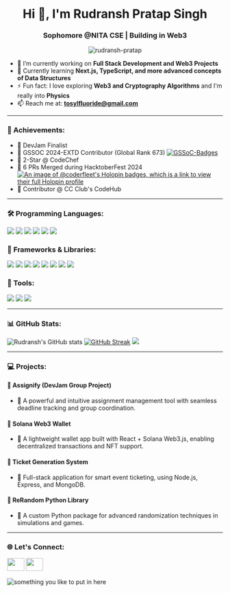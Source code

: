 <h1 align="center">Hi 👋, I'm Rudransh Pratap Singh</h1>
<h3 align="center">Sophomore @NITA CSE | Building in Web3</h3>

<p align="center">
  <img src="https://komarev.com/ghpvc/?username=coderfleet&color=green" alt="rudransh-pratap" />
</p>

- 🔭 I’m currently working on **Full Stack Development and Web3 Projects**
- 🌱 Currently learning **Next.js, TypeScript, and more advanced concepts of Data Structures**
- ⚡ Fun fact: I love exploring **Web3 and Cryptography Algorithms** and I'm really into **Physics**
- 📫 Reach me at: **tosylfluoride@gmail.com**

---
<h3 align="left">📌 Achievements:</h3>

- 🔹 DevJam Finalist
- 🔹 GSSOC 2024-EXTD Contributor (Global Rank 673)
    [![GSSoC-Badges](https://gssoc-dymanic-badges.vercel.app/api/coderfleet?year=2024Extd)](https://gssoc.girlscript.tech)
- 🔹 2-Star @ CodeChef
- 🔹 6 PRs Merged during HacktoberFest 2024
    [![An image of @coderfleet's Holopin badges, which is a link to view their full Holopin profile](https://holopin.me/coderfleet)](https://holopin.io/@coderfleet)
- 🔹 Contributor @ CC Club's CodeHub

---

<h3 align="left">🛠️ Programming Languages:</h3>
<p align="left">
  <img src="https://img.shields.io/badge/Python-3776AB?style=for-the-badge&logo=python&logoColor=white"/>
  <img src="https://img.shields.io/badge/JavaScript-F7DF1E?style=for-the-badge&logo=javascript&logoColor=black"/>
  <img src="https://img.shields.io/badge/C++-00599C?style=for-the-badge&logo=c%2B%2B&logoColor=white"/>
  <img src="https://img.shields.io/badge/Clang-000000?style=for-the-badge&logo=clang&logoColor=white"/>
  <img src="https://img.shields.io/badge/Go-00ADD8?style=for-the-badge&logo=go&logoColor=white"/>
  <img src="https://img.shields.io/badge/C%23-239120?style=for-the-badge&logo=c-sharp&logoColor=white"/>
</p>

<h3 align="left">🔧 Frameworks & Libraries:</h3>
<p align="left">
  <img src="https://img.shields.io/badge/ReactJS-61DAFB?style=for-the-badge&logo=react&logoColor=black"/>
  <img src="https://img.shields.io/badge/Vue.js-42b883?style=for-the-badge&logo=vue.js&logoColor=white"/>
  <img src="https://img.shields.io/badge/Express.js-000000?style=for-the-badge&logo=express&logoColor=white"/>
  <img src="https://img.shields.io/badge/Unity-000000?style=for-the-badge&logo=unity&logoColor=white"/>
  <img src="https://img.shields.io/badge/Godot-478CBF?style=for-the-badge&logo=godot-engine&logoColor=white"/>
  <img src="https://img.shields.io/badge/CS50-000000?style=for-the-badge"/>
  <img src="https://img.shields.io/badge/Webpack-8DD6F9?style=for-the-badge&logo=webpack&logoColor=black"/>
  <img src="https://img.shields.io/badge/Vite-646CFF?style=for-the-badge&logo=vite&logoColor=white"/>
</p>

<h3 align="left">🧰 Tools:</h3>
<p align="left">
  <img src="https://img.shields.io/badge/VSCode-007ACC?style=for-the-badge&logo=visual-studio-code&logoColor=white"/>
  <img src="https://img.shields.io/badge/Sublime%20Text-FF9800?style=for-the-badge&logo=sublime-text&logoColor=white"/>
  <img src="https://img.shields.io/badge/Postman-FF6C37?style=for-the-badge&logo=postman&logoColor=white"/>
</p>

---

<h3 align="left">📊 GitHub Stats:</h3>

![Rudransh's GitHub stats](https://github-readme-stats.vercel.app/api?username=CoderFleet&show_icons=true&theme=radical)
[![GitHub Streak](https://streak-stats.demolab.com?user=CoderFleet&theme=gotham)](https://git.io/streak-stats)
<img src="https://github-profile-trophy.vercel.app/?username=CoderFleet&theme=juicyfresh&no-bg=true" />


---

<h3 align="left">💻 Projects:</h3>

#### 🔹 Assignify (DevJam Group Project)
- 📄 A powerful and intuitive assignment management tool with seamless deadline tracking and group coordination.

#### 🔹 Solana Web3 Wallet
- 📄 A lightweight wallet app built with React + Solana Web3.js, enabling decentralized transactions and NFT support.

#### 🔹 Ticket Generation System
- 📄 Full-stack application for smart event ticketing, using Node.js, Express, and MongoDB.

#### 🔹 ReRandom Python Library
- 📄 A custom Python package for advanced randomization techniques in simulations and games.

---


<h3 align="left">🌐 Let's Connect:</h3>
<p align="left">
  <a href="[https://linkedin.com/in/rudransh-pratap](https://www.linkedin.com/in/rudransh-pratap-singh-5a6b72323/)"><img src="https://raw.githubusercontent.com/rahuldkjain/github-profile-readme-generator/master/src/images/icons/Social/linked-in-alt.svg" height="30" width="40" /></a>
<a href="https://codeforces.com/profile/r8dra"><img src="https://raw.githubusercontent.com/rahuldkjain/github-profile-readme-generator/master/src/images/icons/Social/codeforces.svg" height="30" width="40" /></a>
</p>
<img src="https://codechef-readme-stats.onrender.com/r8dra?v=1" alt="something you like to put in here"/>
